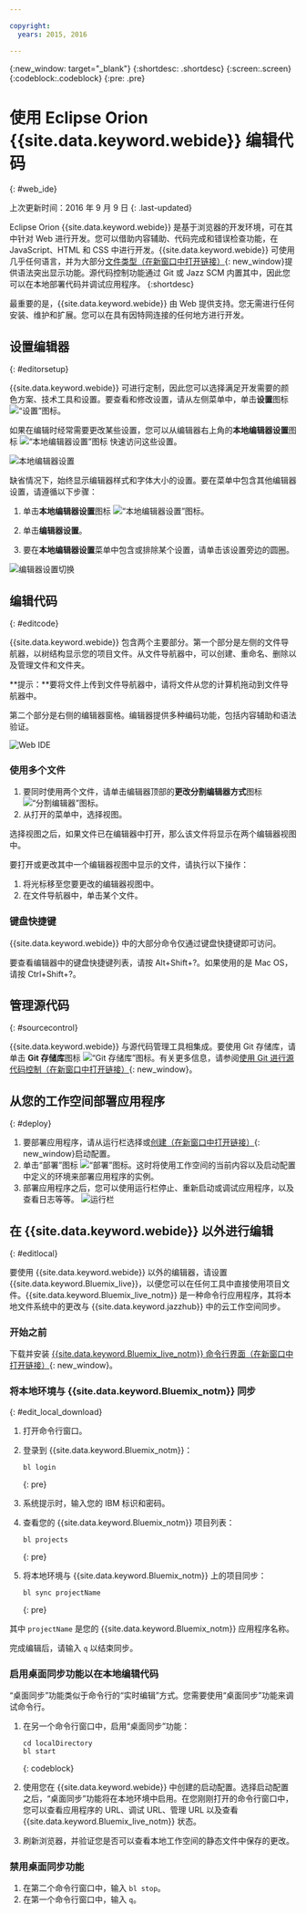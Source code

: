```yaml
---

copyright:
  years: 2015, 2016

---
```


{:new_window: target="_blank"}
{:shortdesc: .shortdesc}
{:screen:.screen}
{:codeblock:.codeblock}
{:pre: .pre}

# 使用 Eclipse Orion {{site.data.keyword.webide}} 编辑代码
{: #web_ide}

上次更新时间：2016 年 9 月 9 日
{: .last-updated}

Eclipse Orion {{site.data.keyword.webide}} 是基于浏览器的开发环境，可在其中针对 Web 进行开发。您可以借助内容辅助、代码完成和错误检查功能，在 JavaScript、HTML 和 CSS 中进行开发。{{site.data.keyword.webide}} 可使用几乎任何语言，并为大部分[文件类型（在新窗口中打开链接）](https://hub.jazz.net/docs/overview/#dev_support){: new_window}提供语法突出显示功能。源代码控制功能通过 Git 或 Jazz SCM 内置其中，因此您可以在本地部署代码并调试应用程序。
{:shortdesc}

最重要的是，{{site.data.keyword.webide}} 由 Web 提供支持。您无需进行任何安装、维护和扩展。您可以在具有因特网连接的任何地方进行开发。

## 设置编辑器
{: #editorsetup}

{{site.data.keyword.webide}} 可进行定制，因此您可以选择满足开发需要的颜色方案、技术工具和设置。要查看和修改设置，请从左侧菜单中，单击**设置**图标 <img class="inline" src="./images/webide_settings_icon.png"  alt="“设置”图标">。

如果在编辑时经常需要更改某些设置，您可以从编辑器右上角的**本地编辑器设置**图标 <img class="inline" src="./images/webide_local_settings_icon.png"  alt="“本地编辑器设置”图标"> 快速访问这些设置。

![本地编辑器设置](images/webide_local_editor_settings.png)

缺省情况下，始终显示编辑器样式和字体大小的设置。要在菜单中包含其他编辑器设置，请遵循以下步骤：

1. 单击**本地编辑器设置**图标 <img class="inline" src="./images/webide_local_settings_icon.png"  alt="“本地编辑器设置”图标">。

2. 单击**编辑器设置**。

3. 要在**本地编辑器设置**菜单中包含或排除某个设置，请单击该设置旁边的圆圈。

![编辑器设置切换](images/webide_editor_settings_toggle.png)


## 编辑代码
{: #editcode}

{{site.data.keyword.webide}} 包含两个主要部分。第一个部分是左侧的文件导航器，以树结构显示您的项目文件。从文件导航器中，可以创建、重命名、删除以及管理文件和文件夹。

**提示：**要将文件上传到文件导航器中，请将文件从您的计算机拖动到文件导航器中。

第二个部分是右侧的编辑器窗格。编辑器提供多种编码功能，包括内容辅助和语法验证。

![Web IDE](images/webide.png)

### 使用多个文件
1. 要同时使用两个文件，请单击编辑器顶部的**更改分割编辑器方式**图标 <img class="inline" src="./images/webide_split_editor_icon.png"  alt="“分割编辑器”图标">。
2. 从打开的菜单中，选择视图。

 选择视图之后，如果文件已在编辑器中打开，那么该文件将显示在两个编辑器视图中。

 要打开或更改其中一个编辑器视图中显示的文件，请执行以下操作：
 1. 将光标移至您要更改的编辑器视图中。
 2. 在文件导航器中，单击某个文件。

### 键盘快捷键
{{site.data.keyword.webide}} 中的大部分命令仅通过键盘快捷键即可访问。

要查看编辑器中的键盘快捷键列表，请按 Alt+Shift+?。如果使用的是 Mac OS，请按 Ctrl+Shift+?。

## 管理源代码
{: #sourcecontrol}

{{site.data.keyword.webide}} 与源代码管理工具相集成。要使用 Git 存储库，请单击 **Git 存储库**图标 <img class="inline" src="./images/webide_git_icon.png"  alt="“Git 存储库”图标">。有关更多信息，请参阅[使用 Git 进行源代码控制（在新窗口中打开链接）](https://hub.jazz.net/docs/git/){: new_window}。


## 从您的工作空间部署应用程序
{: #deploy}

1. 要部署应用程序，请从运行栏选择或[创建（在新窗口中打开链接）](https://hub.jazz.net/tutorials/livesync/#launch_configuration){: new_window}启动配置。
1. 单击“部署”图标 <img class="inline" src="./images/webide_deploy_button.png"  alt="“部署”图标">。这时将使用工作空间的当前内容以及启动配置中定义的环境来部署应用程序的实例。 
2. 部署应用程序之后，您可以使用运行栏停止、重新启动或调试应用程序，以及查看日志等等。
![运行栏](images/webide_runbar.png)

<!-- LH: I'm commenting out the following list because I think this information is obvious from the UI. I also updated the preceding sentence to mention a few things that you can do from the run bar.

 * Stop the app: <img  class="inline" src="./images/webide_stop_button.png"  alt="The stop icon">
 * Open the deployed app: <img class="inline" src="./images/webide_open_app_url.png"  alt="The open app URL icon">
 * View the logs of the deployed app: <img class="inline" src="./images/webide_view_logs.png"  alt="The view logs icon">
 * Open the app's Dashboard: <img  class="inline" src="./images/webide_open_dashboard.png"  alt="The open dashboard icon">
 * If you are developing a Node.js app, enable Live Edit mode: <img  class="inline"  src="./images/webide_enable_live_edit.png"  alt="The enable live edit slider">
 * With Live Edit mode enabled, restart the app quickly, without redeployment: <img  class="inline" src="./images/webide_live_edit_restart.png"  alt="The Live Edit restart icon">
 * With Live Edit mode enabled, access the debugger: <img  class="inline" src="./images/webide_debug_icon.png"  alt="The debug icon"> -->

 ## 在 {{site.data.keyword.webide}} 以外进行编辑
{: #editlocal}

要使用 {{site.data.keyword.webide}} 以外的编辑器，请设置 {{site.data.keyword.Bluemix_live}}，以便您可以在任何工具中直接使用项目文件。{{site.data.keyword.Bluemix_live_notm}} 是一种命令行应用程序，其将本地文件系统中的更改与 {{site.data.keyword.jazzhub}} 中的云工作空间同步。 

### 开始之前 

下载并安装 [{{site.data.keyword.Bluemix_live_notm}} 命令行界面（在新窗口中打开链接）](http://livesyncdownload.ng.bluemix.net){: new_window}。

### 将本地环境与 {{site.data.keyword.Bluemix_notm}} 同步
{: #edit_local_download}

1. 打开命令行窗口。
2. 登录到 {{site.data.keyword.Bluemix_notm}}：

	```
	bl login
	```
	{: pre}

3. 系统提示时，输入您的 IBM 标识和密码。
4. 查看您的 {{site.data.keyword.Bluemix_notm}} 项目列表： 

	```
	bl projects
	```
	{: pre}

4. 将本地环境与 {{site.data.keyword.Bluemix_notm}} 上的项目同步：

	```
	bl sync projectName
	```
	{: pre}

其中 `projectName` 是您的 {{site.data.keyword.Bluemix_notm}} 应用程序名称。

完成编辑后，请输入 `q` 以结束同步。

### 启用桌面同步功能以在本地编辑代码

“桌面同步”功能类似于命令行的“实时编辑”方式。您需要使用“桌面同步”功能来调试命令行。
1. 在另一个命令行窗口中，启用“桌面同步”功能：

	```
	cd localDirectory
	bl start
	```
	{: codeblock}

2. 使用您在 {{site.data.keyword.webide}} 中创建的启动配置。选择启动配置之后，“桌面同步”功能将在本地环境中启用。在您刚刚打开的命令行窗口中，您可以查看应用程序的 URL、调试 URL、管理 URL 以及查看 {{site.data.keyword.Bluemix_live_notm}} 状态。

3. 刷新浏览器，并验证您是否可以查看本地工作空间的静态文件中保存的更改。 

### 禁用桌面同步功能

1. 在第二个命令行窗口中，输入 `bl stop`。
2. 在第一个命令行窗口中，输入 `q`。
